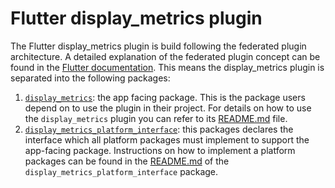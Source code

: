 # Flutter display_metrics plugin

The Flutter display_metrics plugin is build following the federated plugin architecture. A detailed explanation of the federated plugin concept can be found in the [Flutter documentation](https://flutter.dev/docs/development/packages-and-plugins/developing-packages#federated-plugins). This means the display_metrics plugin is separated into the following packages:

1. [`display_metrics`][1]: the app facing package. This is the package users depend on to use the plugin in their project. For details on how to use the `display_metrics` plugin you can refer to its [README.md][2] file.
2. [`display_metrics_platform_interface`][3]: this packages declares the interface which all platform packages must implement to support the app-facing package. Instructions on how to implement a platform packages can be found in the [README.md][4] of the `display_metrics_platform_interface` package.

[1]: https://pub.dev/packages/display_metrics
[2]: ./display_metrics/README.md
[3]: https://pub.dev/packages/display_metrics_platform_interface
[4]: ./display_metrics_platform_interface/README.md